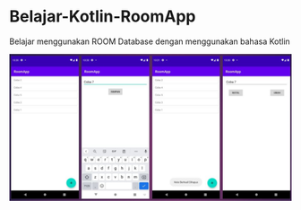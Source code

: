# Belajar-Kotlin-RoomApp
Belajar menggunakan ROOM Database dengan menggunakan bahasa Kotlin

![Gambar RoomApp](https://github.com/kiohio707/Belajar-Kotlin-RoomApp/blob/master/Hasil.JPG)
